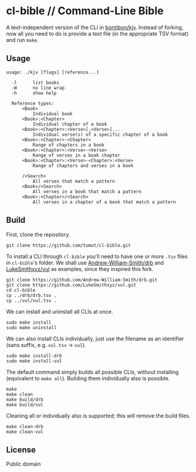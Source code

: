 # cl-bible // Command-Line Bible

A text-independent version of the CLI in [bontibon/kjv](https://github.com/bontibon/kjv). Instead of forking, now all you need to do is provide a text file (in the appropriate TSV format) and run `make`.

## Usage

    usage: ./kjv [flags] [reference...]

      -l      list books
      -W      no line wrap
      -h      show help

      Reference types:
          <Book>
              Individual book
          <Book>:<Chapter>
              Individual chapter of a book
          <Book>:<Chapter>:<Verse>[,<Verse>]...
              Individual verse(s) of a specific chapter of a book
          <Book>:<Chapter>-<Chapter>
              Range of chapters in a book
          <Book>:<Chapter>:<Verse>-<Verse>
              Range of verses in a book chapter
          <Book>:<Chapter>:<Verse>-<Chapter>:<Verse>
              Range of chapters and verses in a book

          /<Search>
              All verses that match a pattern
          <Book>/<Search>
              All verses in a book that match a pattern
          <Book>:<Chapter>/<Search>
              All verses in a chapter of a book that match a pattern

## Build

First, clone the repository.

```
git clone https://github.com/tumut/cl-bible.git
```

To install a CLI through `cl-bible` you'll need to have one or more `.tsv` files in `cl-bible`'s folder. We shall use [Andrew-William-Smith/drb](https://github.com/Andrew-William-Smith/drb) and [LukeSmithxyz/vul](https://github.com/LukeSmithxyz/vul) as examples, since they inspired this fork.

```
git clone https://github.com/Andrew-William-Smith/drb.git
git clone https://github.com/LukeSmithxyz/vul.git
cd cl-bible
cp ../drb/drb.tsv .
cp ../vul/vul.tsv .
```

We can install and uninstall all CLIs at once.

```
sudo make install
sudo make uninstall
```

We can also install CLIs individually, just use the filename as an identifier (sans suffix, e.g. `vul.tsv` -> `vul`).

```
sudo make install-drb
sudo make install-vul
```

The default command simply builds all possible CLIs, without installing (equivalent to `make all`). Building them individually also is possible.

```
make
make clean
make build/drb
make build/vul
```

Cleaning all or individually also is supported; this will remove the build files.

```
make clean-drb
make clean-vul
```

## License

Public domain
